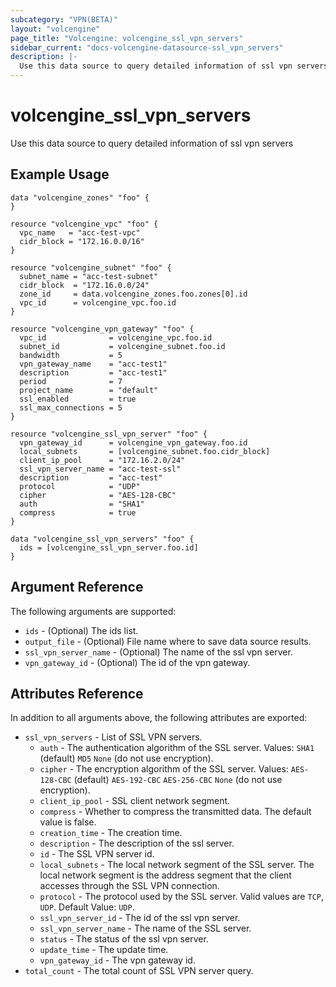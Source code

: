 ```yaml
---
subcategory: "VPN(BETA)"
layout: "volcengine"
page_title: "Volcengine: volcengine_ssl_vpn_servers"
sidebar_current: "docs-volcengine-datasource-ssl_vpn_servers"
description: |-
  Use this data source to query detailed information of ssl vpn servers
---
```

# volcengine_ssl_vpn_servers
Use this data source to query detailed information of ssl vpn servers
## Example Usage
```hcl
data "volcengine_zones" "foo" {
}

resource "volcengine_vpc" "foo" {
  vpc_name   = "acc-test-vpc"
  cidr_block = "172.16.0.0/16"
}

resource "volcengine_subnet" "foo" {
  subnet_name = "acc-test-subnet"
  cidr_block  = "172.16.0.0/24"
  zone_id     = data.volcengine_zones.foo.zones[0].id
  vpc_id      = volcengine_vpc.foo.id
}

resource "volcengine_vpn_gateway" "foo" {
  vpc_id              = volcengine_vpc.foo.id
  subnet_id           = volcengine_subnet.foo.id
  bandwidth           = 5
  vpn_gateway_name    = "acc-test1"
  description         = "acc-test1"
  period              = 7
  project_name        = "default"
  ssl_enabled         = true
  ssl_max_connections = 5
}

resource "volcengine_ssl_vpn_server" "foo" {
  vpn_gateway_id      = volcengine_vpn_gateway.foo.id
  local_subnets       = [volcengine_subnet.foo.cidr_block]
  client_ip_pool      = "172.16.2.0/24"
  ssl_vpn_server_name = "acc-test-ssl"
  description         = "acc-test"
  protocol            = "UDP"
  cipher              = "AES-128-CBC"
  auth                = "SHA1"
  compress            = true
}

data "volcengine_ssl_vpn_servers" "foo" {
  ids = [volcengine_ssl_vpn_server.foo.id]
}
```
## Argument Reference
The following arguments are supported:
* `ids` - (Optional) The ids list.
* `output_file` - (Optional) File name where to save data source results.
* `ssl_vpn_server_name` - (Optional) The name of the ssl vpn server.
* `vpn_gateway_id` - (Optional) The id of the vpn gateway.

## Attributes Reference
In addition to all arguments above, the following attributes are exported:
* `ssl_vpn_servers` - List of SSL VPN servers.
    * `auth` - The authentication algorithm of the SSL server.
Values:
`SHA1` (default)
`MD5`
`None` (do not use encryption).
    * `cipher` - The encryption algorithm of the SSL server.
Values:
`AES-128-CBC` (default)
`AES-192-CBC`
`AES-256-CBC`
`None` (do not use encryption).
    * `client_ip_pool` - SSL client network segment.
    * `compress` - Whether to compress the transmitted data. The default value is false.
    * `creation_time` - The creation time.
    * `description` - The description of the ssl server.
    * `id` - The SSL VPN server id.
    * `local_subnets` - The local network segment of the SSL server. The local network segment is the address segment that the client accesses through the SSL VPN connection.
    * `protocol` - The protocol used by the SSL server. Valid values are `TCP`, `UDP`. Default Value: `UDP`.
    * `ssl_vpn_server_id` - The id of the ssl vpn server.
    * `ssl_vpn_server_name` - The name of the SSL server.
    * `status` - The status of the ssl vpn server.
    * `update_time` - The update time.
    * `vpn_gateway_id` - The vpn gateway id.
* `total_count` - The total count of SSL VPN server query.


